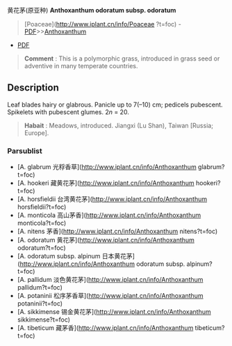 黄花茅(原亚种) **Anthoxanthum odoratum subsp. odoratum**

> [Poaceae](http://www.iplant.cn/info/Poaceae ?t=foc) - [PDF](http://iplant.cn/foc/pdf/Poaceae.pdf)>>[Anthoxanthum](http://www.iplant.cn/info/Anthoxanthum?t=foc)

 - [PDF](http://www.iplant.cn/foc/pdf/Anthoxanthum.pdf)

> **Comment** : 
> This is a polymorphic grass, introduced in grass seed or adventive in many temperate countries.

## Description

Leaf blades hairy or glabrous. Panicle up to 7(–10) cm; pedicels pubescent. Spikelets with pubescent glumes. 2*n* = 20.

> **Habait** : 
> Meadows, introduced. Jiangxi (Lu Shan), Taiwan [Russia; Europe].

### Parsublist

* [A.  glabrum  光稃香草](http://www.iplant.cn/info/Anthoxanthum glabrum?t=foc)
* [A.  hookeri  藏黄花茅](http://www.iplant.cn/info/Anthoxanthum hookeri?t=foc)
* [A.  horsfieldii  台湾黄花茅](http://www.iplant.cn/info/Anthoxanthum horsfieldii?t=foc)
* [A.  monticola  高山茅香](http://www.iplant.cn/info/Anthoxanthum monticola?t=foc)
* [A.  nitens  茅香](http://www.iplant.cn/info/Anthoxanthum nitens?t=foc)
* [A.  odoratum  黄花茅](http://www.iplant.cn/info/Anthoxanthum odoratum?t=foc)
* [A.  odoratum subsp. alpinum  日本黄花茅](http://www.iplant.cn/info/Anthoxanthum odoratum subsp. alpinum?t=foc)
* [A.  pallidum  淡色黄花茅](http://www.iplant.cn/info/Anthoxanthum pallidum?t=foc)
* [A.  potaninii  松序茅香草](http://www.iplant.cn/info/Anthoxanthum potaninii?t=foc)
* [A.  sikkimense  锡金黄花茅](http://www.iplant.cn/info/Anthoxanthum sikkimense?t=foc)
* [A.  tibeticum  藏茅香](http://www.iplant.cn/info/Anthoxanthum tibeticum?t=foc)
